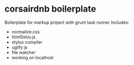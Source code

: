 corsairdnb boilerplate
=====

Boilerplate for markup project with grunt task runner
Includes:
* normalize.css
* html5shiv.js
* stylus compiler
* uglify js
* file watcher
* working on localhost